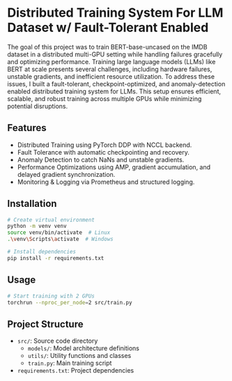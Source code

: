 # Distributed Training System For LLM Dataset w/ Fault-Tolerant Enabled
The goal of this project was to train BERT-base-uncased on the IMDB dataset in a distributed multi-GPU setting while handling failures gracefully and optimizing performance.
Training large language models (LLMs) like BERT at scale presents several challenges, including hardware failures, unstable gradients, and inefficient resource utilization. To address these issues, I built a fault-tolerant, checkpoint-optimized, and anomaly-detection enabled distributed training system for LLMs. This setup ensures efficient, scalable, and robust training across multiple GPUs while minimizing potential disruptions.

## Features
- Distributed Training using PyTorch DDP with NCCL backend.
- Fault Tolerance with automatic checkpointing and recovery.
- Anomaly Detection to catch NaNs and unstable gradients.
- Performance Optimizations using AMP, gradient accumulation, and delayed gradient synchronization.
- Monitoring & Logging via Prometheus and structured logging.

## Installation
```bash
# Create virtual environment
python -m venv venv
source venv/bin/activate  # Linux
.\venv\Scripts\activate  # Windows

# Install dependencies
pip install -r requirements.txt
```

## Usage
```bash
# Start training with 2 GPUs
torchrun --nproc_per_node=2 src/train.py
```

## Project Structure
- `src/`: Source code directory
  - `models/`: Model architecture definitions
  - `utils/`: Utility functions and classes
  - `train.py`: Main training script
- `requirements.txt`: Project dependencies
